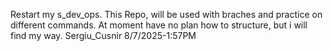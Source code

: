 Restart my s_dev_ops. This Repo, will be used with braches and practice on different commands. At moment have no plan how to structure, but i will find my way. Sergiu_Cusnir 8/7/2025-1:57PM
